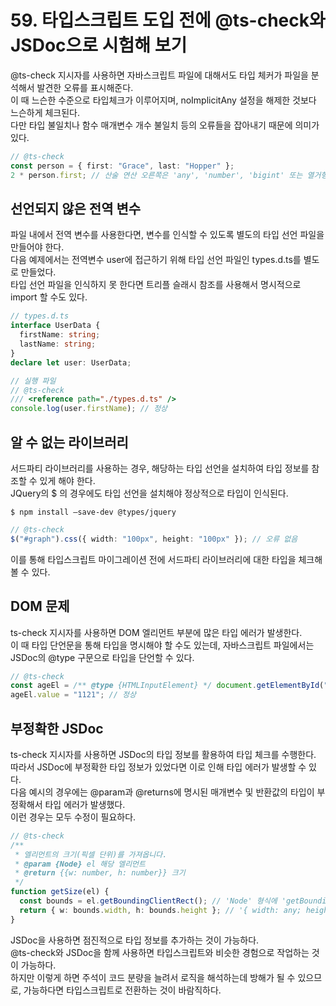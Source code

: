 # 59. 타입스크립트 도입 전에 @ts-check와 JSDoc으로 시험해 보기

@ts-check 지시자를 사용하면 자바스크립트 파일에 대해서도 타입 체커가 파일을 분석해서 발견한 오류를 표시해준다.  
이 때 느슨한 수준으로 타입체크가 이루어지며, noImplicitAny 설정을 해제한 것보다 느슨하게 체크된다.  
다만 타입 불일치나 함수 매개변수 개수 불일치 등의 오류들을 잡아내기 때문에 의미가 있다.

```ts
// @ts-check
const person = { first: "Grace", last: "Hopper" };
2 * person.first; // 산술 연산 오른쪽은 'any', 'number', 'bigint' 또는 열거형 형식이어야 합니다.
```

## 선언되지 않은 전역 변수

파일 내에서 전역 변수를 사용한다면, 변수를 인식할 수 있도록 별도의 타입 선언 파일을 만들어야 한다.  
다음 예제에서는 전역변수 user에 접근하기 위해 타입 선언 파일인 types.d.ts를 별도로 만들었다.  
타입 선언 파일을 인식하지 못 한다면 트리플 슬래시 참조를 사용해서 명시적으로 import 할 수도 있다.

```ts
// types.d.ts
interface UserData {
  firstName: string;
  lastName: string;
}
declare let user: UserData;

// 실행 파일
// @ts-check
/// <reference path="./types.d.ts" />
console.log(user.firstName); // 정상
```

## 알 수 없는 라이브러리

서드파티 라이브러리를 사용하는 경우, 해당하는 타입 선언을 설치하여 타입 정보를 참조할 수 있게 해야 한다.  
JQuery의 $ 의 경우에도 타입 선언을 설치해야 정상적으로 타입이 인식된다.

```
$ npm install —save-dev @types/jquery
```

```ts
// @ts-check
$("#graph").css({ width: "100px", height: "100px" }); // 오류 없음
```

이를 통해 타입스크립트 마이그레이션 전에 서드파티 라이브러리에 대한 타입을 체크해볼 수 있다.

## DOM 문제

ts-check 지시자를 사용하면 DOM 엘리먼트 부분에 많은 타입 에러가 발생한다.  
이 때 타입 단언문을 통해 타입을 명시해야 할 수도 있는데, 자바스크립트 파일에서는 JSDoc의 @type 구문으로 타입을 단언할 수 있다.

```ts
// @ts-check
const ageEl = /** @type {HTMLInputElement} */ document.getElementById("age");
ageEl.value = "1121"; // 정상
```

## 부정확한 JSDoc

ts-check 지시자를 사용하면 JSDoc의 타입 정보를 활용하여 타입 체크를 수행한다.  
따라서 JSDoc에 부정확한 타입 정보가 있었다면 이로 인해 타입 에러가 발생할 수 있다.  
다음 예시의 경우에는 @param과 @returns에 명시된 매개변수 및 반환값의 타입이 부정확해서 타입 에러가 발생했다.  
이런 경우는 모두 수정이 필요하다.

```ts
// @ts-check
/**
 * 엘리먼트의 크기(픽셀 단위)를 가져옵니다.
 * @param {Node} el 해당 엘리먼트
 * @return {{w: number, h: number}} 크기
 */
function getSize(el) {
  const bounds = el.getBoundingClientRect(); // 'Node' 형식에 'getBoundingClientRect' 속성이 없습니다.
  return { w: bounds.width, h: bounds.height }; // '{ width: any; height: any; }' 형식은 '{ w: number; h: number; }'에 할당할 수 없습니다.
}
```

JSDoc을 사용하면 점진적으로 타입 정보를 추가하는 것이 가능하다.  
@ts-check와 JSDoc을 함께 사용하면 타입스크립트와 비슷한 경험으로 작업하는 것이 가능하다.  
하지만 이렇게 하면 주석이 코드 분량을 늘려서 로직을 해석하는데 방해가 될 수 있으므로, 가능하다면 타입스크립트로 전환하는 것이 바람직하다.
